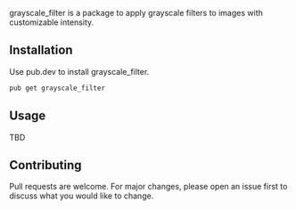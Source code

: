 grayscale_filter is a package to apply grayscale filters to images with customizable intensity.

## Installation

Use pub.dev to install grayscale_filter.

```bash
pub get grayscale_filter
```

## Usage

TBD

## Contributing

Pull requests are welcome. For major changes, please open an issue first
to discuss what you would like to change.